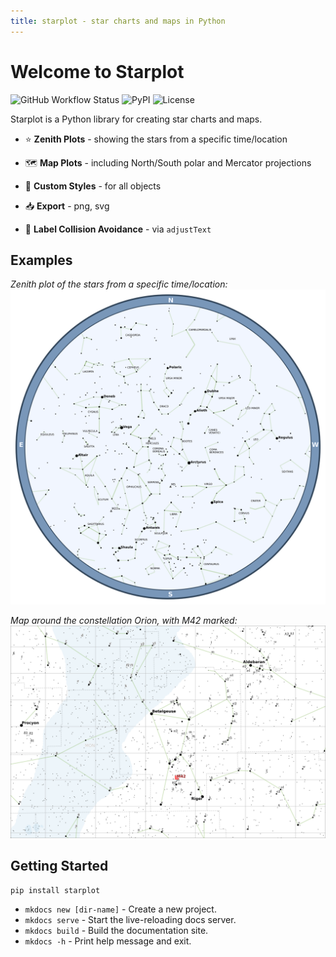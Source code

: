 ```yaml
---
title: starplot - star charts and maps in Python
---
```


# Welcome to Starplot
![GitHub Workflow Status](https://img.shields.io/github/actions/workflow/status/steveberardi/starplot/test.yml?style=for-the-badge)
![PyPI](https://img.shields.io/pypi/v/starplot?style=for-the-badge&color=1680dc)
![License](https://img.shields.io/github/license/steveberardi/starplot?style=for-the-badge&color=38ba98)

Starplot is a Python library for creating star charts and maps.

- ⭐ **Zenith Plots** - showing the stars from a specific time/location

- 🗺️ **Map Plots** - including North/South polar and Mercator projections

- 🎨 **Custom Styles** - for all objects

- 📥 **Export** - png, svg

- 🧭 **Label Collision Avoidance** - via `adjustText`

## Examples
*Zenith plot of the stars from a specific time/location:*
![starchart-blue](images/starchart-blue.png)

*Map around the constellation Orion, with M42 marked:*
![map-orion](images/mercator-orion.png)

## Getting Started


```shell
pip install starplot
```

* `mkdocs new [dir-name]` - Create a new project.
* `mkdocs serve` - Start the live-reloading docs server.
* `mkdocs build` - Build the documentation site.
* `mkdocs -h` - Print help message and exit.
